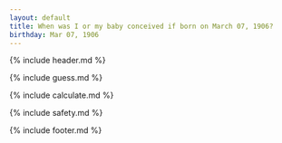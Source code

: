 ```yaml
---
layout: default
title: When was I or my baby conceived if born on March 07, 1906?
birthday: Mar 07, 1906
---
```


{% include header.md %}

{% include guess.md %}

{% include calculate.md %}

{% include safety.md %}

{% include footer.md %}



